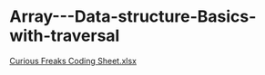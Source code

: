 # Array---Data-structure-Basics-with-traversal
[Curious Freaks Coding Sheet.xlsx](https://github.com/user-attachments/files/21512852/Curious.Freaks.Coding.Sheet.xlsx)

